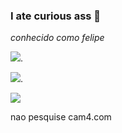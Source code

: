### I ate curious ass 💌

*conhecido como felipe*

 ![](https://media.tenor.com/mYCOe5m4pi0AAAAM/solo-leveling.gif).

![](https://media.tenor.com/R523PrjmJ_4AAAAM/spdegguk-cloudvmink.gif).

![](https://media1.tenor.com/m/YIUbUoKi8ZcAAAAd/sesame-street-kermit-the-frog.gif)

nao pesquise cam4.com
